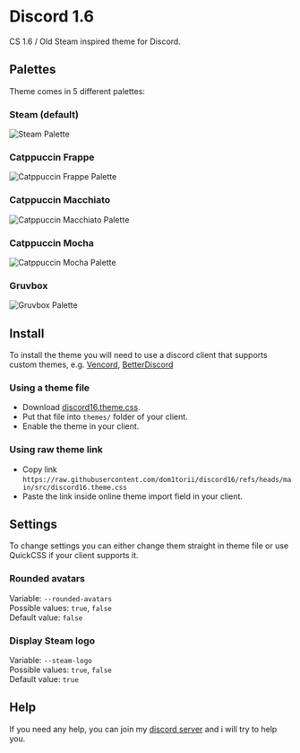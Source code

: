 # Discord 1.6
CS 1.6 / Old Steam inspired theme for Discord.

## Palettes
Theme comes in 5 different palettes:

### Steam (default)
![Steam Palette](https://github.com/user-attachments/assets/6e1398ee-c1a2-4e16-a033-dbea24f4931e)
### Catppuccin Frappe
![Catppuccin Frappe Palette](https://github.com/user-attachments/assets/33c21826-5df0-40de-bc4c-8c91ecdbf172)
### Catppuccin Macchiato
![Catppuccin Macchiato Palette](https://github.com/user-attachments/assets/92d3867b-ed8b-4768-8ef4-1f12acf000fd)
### Catppuccin Mocha
![Catppuccin Mocha Palette](https://github.com/user-attachments/assets/f15563c4-b8b6-4adc-be40-3a80d01a1c8c)
### Gruvbox
![Gruvbox Palette](https://github.com/user-attachments/assets/11c3d823-f988-4fc8-89b1-f0a3c6d33e94)

## Install
To install the theme you will need to use a discord client that supports custom themes, e.g. [Vencord](https://vencord.dev/), [BetterDiscord](https://betterdiscord.app/)
### Using a theme file
- Download [discord16.theme.css](https://github.com/dom1torii/discord16/blob/main/src/discord16.theme.css).
- Put that file into `themes/` folder of your client.
- Enable the theme in your client.

### Using raw theme link
- Copy link `https://raw.githubusercontent.com/dom1torii/discord16/refs/heads/main/src/discord16.theme.css`
- Paste the link inside online theme import field in your client.

## Settings
To change settings you can either change them straight in theme file or use QuickCSS if your client supports it.

### Rounded avatars
Variable: `--rounded-avatars`  
Possible values: `true`, `false`  
Default value: `false`

### Display Steam logo
Variable: `--steam-logo`  
Possible values: `true`, `false`  
Default value: `true`

## Help
If you need any help, you can join my [discord server](https://discord.gg/vtrZhBauCX) and i will try to help you.
